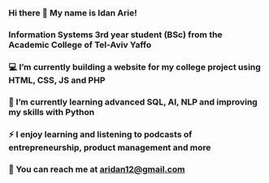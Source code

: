 ### Hi there 👋 My name is Idan Arie!

### Information Systems 3rd year student (BSc) from the Academic College of Tel-Aviv Yaffo

### 💻 I’m currently building a website for my college project using HTML, CSS, JS and PHP

### 🌱 I’m currently learning advanced SQL, AI, NLP and improving my skills with Python

### ⚡ I enjoy learning and listening to podcasts of entrepreneurship, product management and more

### 💬 You can reach me at aridan12@gmail.com


<!--
**aridan12/aridan12** is a ✨ _special_ ✨ repository because its `README.md` (this file) appears on your GitHub profile.

Here are some ideas to get you started:

- 🔭 I’m currently working on ...
- 🌱 I’m currently learning ...
- 👯 I’m looking to collaborate on ...
- 🤔 I’m looking for help with ...
- 💬 Ask me about ...
- 📫 How to reach me: ...
- 😄 Pronouns: ...
- ⚡ Fun fact: ...
-->

